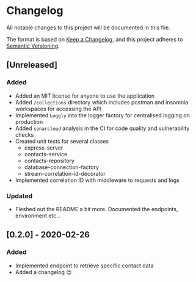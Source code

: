 # Changelog
All notable changes to this project will be documented in this file.

The format is based on [Keep a Changelog](https://keepachangelog.com/en/1.0.0/),
and this project adheres to [Semantic Versioning](https://semver.org/spec/v2.0.0.html).

## [Unreleased]
### Added
- Added an MIT license for anyone to use the application
- Added `/collections` directory which includes postman and insomnia workspaces for accessing the API
- Implemented `Loggly` into the logger factory for centralised logging on production
- Added `sonarcloud` analysis in the CI for code quality and vulnerability checks
- Created unit tests for several classes
  - express-server
  - contacts-service
  - contacts-repository
  - database-connection-factory
  - stream-correlation-id-decorator
- Implemented correlation ID with middleware to requests and logs

### Updated
- Fleshed out the README a bit more. Documented the endpoints, environment etc...

## [0.2.0] - 2020-02-26
### Added
- Implemented endpoint to retrieve specific contact data
- Added a changelog 😍
